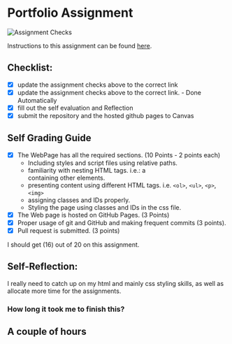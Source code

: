 Portfolio Assignment
==========================================
![Assignment Checks](https://github.com/IT3049C/1.student-portfolio/workflows/Assignment%20Checks/badge.svg)

Instructions to this assignment can be found [here](https://it3049c.github.io/coursework/assignments/online-portfolio/part1).
## Checklist:
- [x] update the assignment checks above to the correct link
- [x] update the assignment checks above to the correct link. - Done Automatically
- [x] fill out the self evaluation and Reflection
- [x] submit the repository and the hosted github pages to Canvas

## Self Grading Guide
<!--- put an x in each of the completed sections below .. e.g. [x] Task 1 --->

- [x] The WebPage has all the required sections. (10 Points - 2 points each)
  - Including styles and script files using relative paths.
  - familiarity with nesting HTML tags. i.e.: a <div> containing other elements.
  - presenting content using different HTML tags. i.e. `<ol>`, `<ul>`, `<p>`, `<img>`
  - assigning classes and IDs properly.
  - Styling the page using classes and IDs in the css file.
- [x] The Web page is hosted on GitHub Pages. (3 Points)
- [x] Proper usage of git and GitHub and making frequent commits (3 points).
- [x] Pull request is submitted. (3 points)

<!--- Update the following line with your grade --->
I should get (16) out of 20 on this assignment.

## Self-Reflection:
I really need to catch up on my html and mainly css styling skills, as well as allocate more time for the assignments.


### How long it took me to finish this?
A couple of hours
-----------------------
